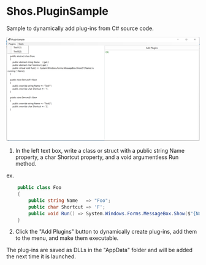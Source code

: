 # Shos.PluginSample

Sample to dynamically add plug-ins from C# source code.

![Image](https://github.com/Fujiwo/Shos.PluginSample/blob/d6aa978df00f590d936d701dd3919ed0860f52dc/Documents/Images/snapshot01.png)

1. In the left text box, write a class or struct with a public string Name property, a char Shortcut property, and a void argumentless Run method.

ex.
```csharp
    public class Foo
    {
        public string Name   => "Foo";
        public char Shortcut => 'F';
        public void Run() => System.Windows.Forms.MessageBox.Show($"{Name} is running.", Name);
    }
```

2. Click the "Add Plugins" button to dynamically create plug-ins, add them to the menu, and make them executable.

The plug-ins are saved as DLLs in the "AppData" folder and will be added the next time it is launched.
